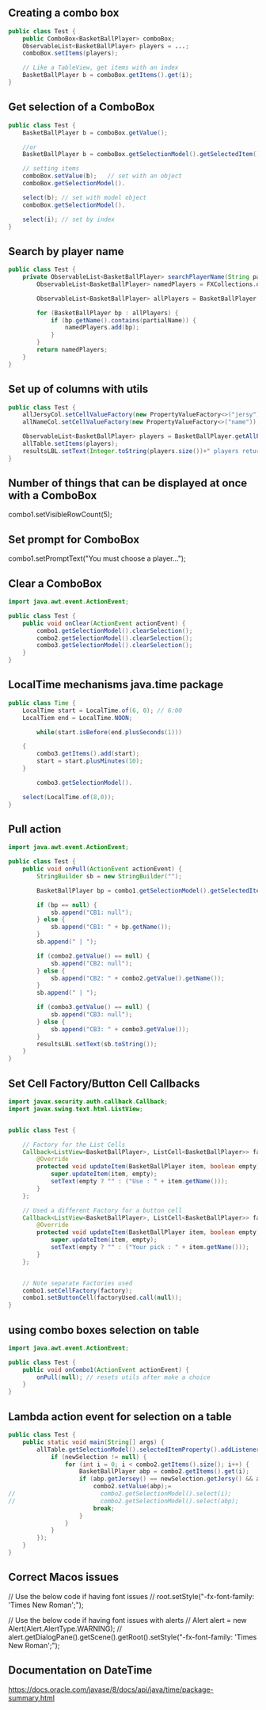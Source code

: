 ## Creating a combo box

```java
public class Test {
    public ComboBox<BasketBallPlayer> comboBox;
    ObservableList<BasketBallPlayer> players = ...;
    comboBox.setItems(players);

    // Like a TableView, get items with an index
    BasketBallPlayer b = comboBox.getItems().get(i);
}
```

## Get selection of a ComboBox

```java
public class Test {
    BasketBallPlayer b = comboBox.getValue();

    //or
    BasketBallPlayer b = comboBox.getSelectionModel().getSelectedItem();

    // setting items
    comboBox.setValue(b);   // set with an object
    comboBox.getSelectionModel().

    select(b); // set with model object
    comboBox.getSelectionModel().

    select(i); // set by index
}
```

## Search by player name

```java
public class Test {
    private ObservableList<BasketBallPlayer> searchPlayerName(String partialName) {
        ObservableList<BasketBallPlayer> namedPlayers = FXCollections.observableArrayList();

        ObservableList<BasketBallPlayer> allPlayers = BasketBallPlayer.getAllPlayers();

        for (BasketBallPlayer bp : allPlayers) {
            if (bp.getName().contains(partialName)) {
                namedPlayers.add(bp);
            }
        }
        return namedPlayers;
    }
}

```

## Set up of columns with utils

```java
public class Test {
    allJersyCol.setCellValueFactory(new PropertyValueFactory<>("jersy"));
    allNameCol.setCellValueFactory(new PropertyValueFactory<>("name"));

    ObservableList<BasketBallPlayer> players = BasketBallPlayer.getAllPlayers();
    allTable.setItems(players);
    resultsLBL.setText(Integer.toString(players.size())+" players returned");
}
```

## Number of things that can be displayed at once with a ComboBox

combo1.setVisibleRowCount(5);

## Set prompt for ComboBox

combo1.setPromptText("You must choose a player...");

## Clear a ComboBox

```java
import java.awt.event.ActionEvent;

public class Test {
    public void onClear(ActionEvent actionEvent) {
        combo1.getSelectionModel().clearSelection();
        combo2.getSelectionModel().clearSelection();
        combo3.getSelectionModel().clearSelection();
    }
}
```

## LocalTime mechanisms java.time package

```java
public class Time {
    LocalTime start = LocalTime.of(6, 0); // 6:00
    LocalTiem end = LocalTime.NOON;

        while(start.isBefore(end.plusSeconds(1)))

    {
        combo3.getItems().add(start);
        start = start.plusMinutes(10);
    }

        combo3.getSelectionModel().

    select(LocalTime.of(8,0));
}
```

## Pull action

```java
import java.awt.event.ActionEvent;

public class Test {
    public void onPull(ActionEvent actionEvent) {
        StringBuilder sb = new StringBuilder("");

        BasketBallPlayer bp = combo1.getSelectionModel().getSelectedItem();

        if (bp == null) {
            sb.append("CB1: null");
        } else {
            sb.append("CB1: " + bp.getName());
        }
        sb.append(" | ");

        if (combo2.getValue() == null) {
            sb.append("CB2: null");
        } else {
            sb.append("CB2: " + combo2.getValue().getName());
        }
        sb.append(" | ");

        if (combo3.getValue() == null) {
            sb.append("CB3: null");
        } else {
            sb.append("CB3: " + combo3.getValue());
        }
        resultsLBL.setText(sb.toString());
    }
}
```

## Set Cell Factory/Button Cell Callbacks

```java
import javax.security.auth.callback.Callback;
import javax.swing.text.html.ListView;


public class Test {

    // Factory for the List Cells
    Callback<ListView<BasketBallPlayer>, ListCell<BasketBallPlayer>> factory = lv -> new ListCell<BasketBallPlayer>() {
        @Override
        protected void updateItem(BasketBallPlayer item, boolean empty) {
            super.updateItem(item, empty);
            setText(empty ? "" : ("Use : " + item.getName()));
        }
    };

    // Used a different Factory for a button cell
    Callback<ListView<BasketBallPlayer>, ListCell<BasketBallPlayer>> factoryUsed = lv -> new ListCell<BasketBallPlayer>() {
        @Override
        protected void updateItem(BasketBallPlayer item, boolean empty) {
            super.updateItem(item, empty);
            setText(empty ? "" : ("Your pick : " + item.getName()));
        }
    };


    // Note separate Factories used
    combo1.setCellFactory(factory);
    combo1.setButtonCell(factoryUsed.call(null));
}
```

## using combo boxes selection on table

```java
import java.awt.event.ActionEvent;

public class Test {
    public void onCombo1(ActionEvent actionEvent) {
        onPull(null); // resets utils after make a choice
    }
}
```

## Lambda action event for selection on a table

```java
public class Test {
    public static void main(String[] args) {
        allTable.getSelectionModel().selectedItemProperty().addListener((obs, oldSelection, newSelection) -> {
            if (newSelection != null) {
                for (int i = 0; i < combo2.getItems().size(); i++) {
                    BasketBallPlayer abp = combo2.getItems().get(i);
                    if (abp.getJersey() == newSelection.getJersy() && abp.getName().equals(newSelection.getName())) {
                        combo2.setValue(abp);=
//                        combo2.getSelectionModel().select(i); 
//                        combo2.getSelectionModel().select(abp);
                        break;
                    }
                }
            }
        });
    }
}
```

## Correct Macos issues

// Use the below code if having font issues
// root.setStyle("-fx-font-family: 'Times New Roman';");

// Use the below code if having font issues with alerts
// Alert alert = new Alert(Alert.AlertType.WARNING);
// alert.getDialogPane().getScene().getRoot().setStyle("-fx-font-family: 'Times New Roman';");


## Documentation on DateTime

https://docs.oracle.com/javase/8/docs/api/java/time/package-summary.html